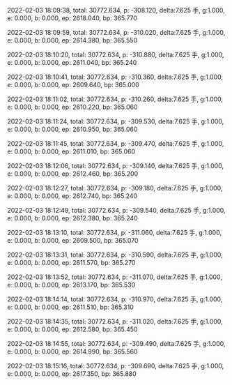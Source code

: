 2022-02-03 18:09:38, total: 30772.634, p: -308.120, delta:7.625 手, g:1.000, e: 0.000, b: 0.000, ep: 2618.040, bp: 365.770

2022-02-03 18:09:59, total: 30772.634, p: -310.020, delta:7.625 手, g:1.000, e: 0.000, b: 0.000, ep: 2614.380, bp: 365.550

2022-02-03 18:10:20, total: 30772.634, p: -310.880, delta:7.625 手, g:1.000, e: 0.000, b: 0.000, ep: 2611.040, bp: 365.240

2022-02-03 18:10:41, total: 30772.634, p: -310.360, delta:7.625 手, g:1.000, e: 0.000, b: 0.000, ep: 2609.640, bp: 365.000

2022-02-03 18:11:02, total: 30772.634, p: -310.260, delta:7.625 手, g:1.000, e: 0.000, b: 0.000, ep: 2610.220, bp: 365.060

2022-02-03 18:11:24, total: 30772.634, p: -309.530, delta:7.625 手, g:1.000, e: 0.000, b: 0.000, ep: 2610.950, bp: 365.060

2022-02-03 18:11:45, total: 30772.634, p: -309.470, delta:7.625 手, g:1.000, e: 0.000, b: 0.000, ep: 2611.010, bp: 365.060

2022-02-03 18:12:06, total: 30772.634, p: -309.140, delta:7.625 手, g:1.000, e: 0.000, b: 0.000, ep: 2612.460, bp: 365.200

2022-02-03 18:12:27, total: 30772.634, p: -309.180, delta:7.625 手, g:1.000, e: 0.000, b: 0.000, ep: 2612.740, bp: 365.240

2022-02-03 18:12:49, total: 30772.634, p: -309.540, delta:7.625 手, g:1.000, e: 0.000, b: 0.000, ep: 2612.380, bp: 365.240

2022-02-03 18:13:10, total: 30772.634, p: -311.060, delta:7.625 手, g:1.000, e: 0.000, b: 0.000, ep: 2609.500, bp: 365.070

2022-02-03 18:13:31, total: 30772.634, p: -310.590, delta:7.625 手, g:1.000, e: 0.000, b: 0.000, ep: 2611.570, bp: 365.270

2022-02-03 18:13:52, total: 30772.634, p: -311.070, delta:7.625 手, g:1.000, e: 0.000, b: 0.000, ep: 2613.170, bp: 365.530

2022-02-03 18:14:14, total: 30772.634, p: -310.970, delta:7.625 手, g:1.000, e: 0.000, b: 0.000, ep: 2611.510, bp: 365.310

2022-02-03 18:14:35, total: 30772.634, p: -311.020, delta:7.625 手, g:1.000, e: 0.000, b: 0.000, ep: 2612.580, bp: 365.450

2022-02-03 18:14:55, total: 30772.634, p: -309.490, delta:7.625 手, g:1.000, e: 0.000, b: 0.000, ep: 2614.990, bp: 365.560

2022-02-03 18:15:16, total: 30772.634, p: -309.690, delta:7.625 手, g:1.000, e: 0.000, b: 0.000, ep: 2617.350, bp: 365.880